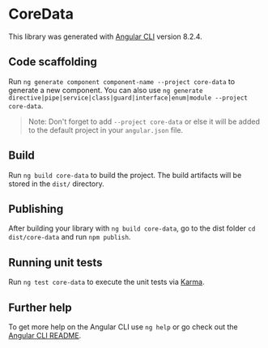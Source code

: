 # CoreData

This library was generated with [Angular CLI](https://github.com/angular/angular-cli) version 8.2.4.

## Code scaffolding

Run `ng generate component component-name --project core-data` to generate a new component. You can also use `ng generate directive|pipe|service|class|guard|interface|enum|module --project core-data`.
> Note: Don't forget to add `--project core-data` or else it will be added to the default project in your `angular.json` file. 

## Build

Run `ng build core-data` to build the project. The build artifacts will be stored in the `dist/` directory.

## Publishing

After building your library with `ng build core-data`, go to the dist folder `cd dist/core-data` and run `npm publish`.

## Running unit tests

Run `ng test core-data` to execute the unit tests via [Karma](https://karma-runner.github.io).

## Further help

To get more help on the Angular CLI use `ng help` or go check out the [Angular CLI README](https://github.com/angular/angular-cli/blob/master/README.md).
